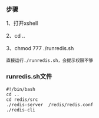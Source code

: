 ### 步骤

1、打开xshell

2、cd ..

3、chmod 777 ./runredis.sh  

    直接运行./runredis.sh，会提示权限不够

### runredis.sh文件

    #!/bin/bash
    cd ..
    cd redis/src
    ./redis-server  /redis/redis.conf
    ./redis-cli